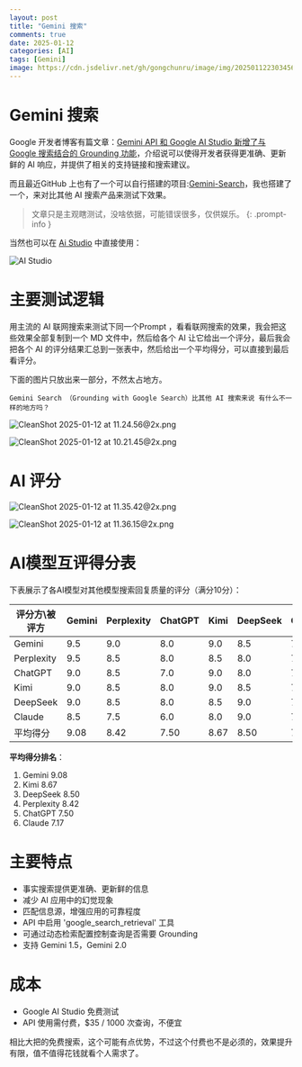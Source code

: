 ```yaml
---
layout: post
title: "Gemini 搜索"
comments: true
date: 2025-01-12
categories: [AI]
tags: [Gemini]
image: https://cdn.jsdelivr.net/gh/gongchunru/image/img/20250112230345643.png
---
```


# Gemini 搜索



Google 开发者博客有篇文章：[Gemini API 和 Google AI Studio 新增了与 Google 搜索结合的 Grounding 功能](https://developers.googleblog.com/en/gemini-api-and-ai-studio-now-offer-grounding-with-google-search/)，介绍说可以使得开发者获得更准确、更新鲜的 AI 响应，并提供了相关的支持链接和搜索建议。

而且最近GitHub 上也有了一个可以自行搭建的项目:[Gemini-Search](https://github.com/ammaarreshi/Gemini-Search)，我也搭建了一个，来对比其他 AI 搜索产品来测试下效果。

> 文章只是主观瞎测试，没啥依据，可能错误很多，仅供娱乐。
{: .prompt-info }


当然也可以在 [Ai Studio](https://aistudio.google.com/app/live) 中直接使用：

![AI Studio](https://cdn.jsdelivr.net/gh/gongchunru/image/img/20250112112218948.png)


# 主要测试逻辑

用主流的 AI 联网搜索来测试下同一个Prompt ，看看联网搜索的效果，我会把这些效果全部复制到一个 MD 文件中，然后给各个 AI 让它给出一个评分，最后我会把各个 AI 的评分结果汇总到一张表中，然后给出一个平均得分，可以直接到最后看评分。

下面的图片只放出来一部分，不然太占地方。

```
Gemini Search （Grounding with Google Search）比其他 AI 搜索来说 有什么不一样的地方吗？
```

![CleanShot 2025-01-12 at 11.24.56@2x.png](https://cdn.jsdelivr.net/gh/gongchunru/image/img/20250112113158877.png)

![CleanShot 2025-01-12 at 10.21.45@2x.png](https://cdn.jsdelivr.net/gh/gongchunru/image/img/20250112113318349.png)


# AI 评分

![CleanShot 2025-01-12 at 11.35.42@2x.png](https://cdn.jsdelivr.net/gh/gongchunru/image/img/20250112113931227.png)

![CleanShot 2025-01-12 at 11.36.15@2x.png](https://cdn.jsdelivr.net/gh/gongchunru/image/img/20250112113940252.png)






# AI模型互评得分表

下表展示了各AI模型对其他模型搜索回复质量的评分（满分10分）：

| 评分方\被评方 | Gemini | Perplexity | ChatGPT | Kimi | DeepSeek | Claude |
|--------------|--------|-------------|---------|------|-----------|--------|
| Gemini       | 9.5    | 9.0         | 8.0     | 9.0  | 8.5      | 7.0    |
| Perplexity   | 9.5    | 8.5         | 8.0     | 8.5  | 8.0      | 7.5    |
| ChatGPT      | 9.0    | 8.5         | 7.0     | 9.0  | 8.0      | 7.0    |
| Kimi         | 9.0    | 8.5         | 8.0     | 9.0  | 8.5      | 7.0    |
| DeepSeek     | 9.0    | 8.5         | 8.0     | 8.5  | 9.0      | 7.5    |
| Claude       | 8.5    | 7.5         | 6.0     | 8.0  | 9.0      | 7.0    |
| 平均得分      | 9.08    | 8.42         | 7.50    | 8.67  | 8.50      | 7.17    |

**平均得分排名**：
1. Gemini 9.08  
2. Kimi 8.67
3. DeepSeek 8.50
4. Perplexity 8.42
5. ChatGPT 7.50
6. Claude 7.17

# 主要特点
- 事实搜索提供更准确、更新鲜的信息
- 减少 AI 应用中的幻觉现象
- 匹配信息源，增强应用的可靠程度
- API 中启用 'google_search_retrieval' 工具
- 可通过动态检索配置控制查询是否需要 Grounding
- 支持 Gemini 1.5，Gemini 2.0


# 成本
- Google AI Studio 免费测试
- API 使用需付费，$35 / 1000 次查询，不便宜

相比大把的免费搜索，这个可能有点优势，不过这个付费也不是必须的，效果提升有限，值不值得花钱就看个人需求了。
